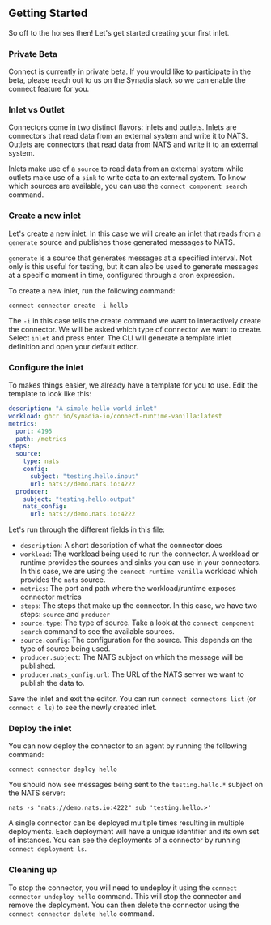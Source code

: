 ## Getting Started
So off to the horses then! Let's get started creating your first inlet.

### Private Beta
Connect is currently in private beta. If you would like to participate in the beta, please reach out to us on the 
Synadia slack so we can enable the connect feature for you.

### Inlet vs Outlet
Connectors come in two distinct flavors: inlets and outlets. Inlets are connectors that read data from an external system
and write it to NATS. Outlets are connectors that read data from NATS and write it to an external system.

Inlets make use of a `source` to read data from an external system while outlets make use of a `sink` to write data to
an external system. To know which sources are available, you can use the `connect component search` command.

### Create a new inlet
Let's create a new inlet. In this case we will create an inlet that reads from a `generate` source and publishes those
generated messages to NATS.

`generate` is a source that generates messages at a specified interval. Not only is this useful for testing, but it can
also be used to generate messages at a specific moment in time, configured through a cron expression.

To create a new inlet, run the following command:
```shell
connect connector create -i hello
```
The `-i` in this case tells the create command we want to interactively create the connector. We will be asked which
type of connector we want to create. Select `inlet` and press enter. The CLI will generate a template inlet definition
and open your default editor.

### Configure the inlet
To makes things easier, we already have a template for you to use. Edit the template to look like this:
```yaml
description: "A simple hello world inlet"
workload: ghcr.io/synadia-io/connect-runtime-vanilla:latest
metrics:
  port: 4195
  path: /metrics
steps:
  source:
    type: nats
    config:
      subject: "testing.hello.input"
      url: nats://demo.nats.io:4222
  producer:
    subject: "testing.hello.output"
    nats_config:
      url: nats://demo.nats.io:4222
```

Let's run through the different fields in this file:
- `description`: A short description of what the connector does
- `workload`: The workload being used to run the connector. A workload or runtime provides the sources and sinks you can use in your connectors. In this case, we are using the `connect-runtime-vanilla` workload which provides the `nats` source.
- `metrics`: The port and path where the workload/runtime exposes connector metrics 
- `steps`: The steps that make up the connector. In this case, we have two steps: `source` and `producer`
- `source.type`: The type of source. Take a look at the `connect component search` command to see the available sources.
- `source.config`: The configuration for the source. This depends on the type of source being used.
- `producer.subject`: The NATS subject on which the message will be published.
- `producer.nats_config.url`: The URL of the NATS server we want to publish the data to.

Save the inlet and exit the editor. You can run `connect connectors list` (or `connect c ls`) to see the newly created inlet.

### Deploy the inlet
You can now deploy the connector to an agent by running the following command:
```shell
connect connector deploy hello
```

You should now see messages being sent to the `testing.hello.*` subject on the NATS server:
```shell
nats -s "nats://demo.nats.io:4222" sub 'testing.hello.>'
```

A single connector can be deployed multiple times resulting in multiple deployments. Each deployment will have a unique
identifier and its own set of instances. You can see the deployments of a connector by running `connect deployment ls`.

### Cleaning up
To stop the connector, you will need to undeploy it using the `connect connector undeploy hello` command. This will 
stop the connector and remove the deployment. You can then delete the connector using the `connect connector delete hello`
command.